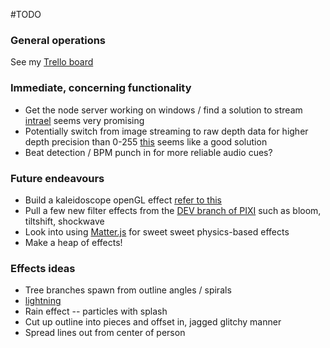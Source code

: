 #TODO

### General operations
See my [Trello board](https://trello.com/b/mIdudIqQ/kinect-visualisation)

### Immediate, concerning functionality

* Get the node server working on windows / find a solution to stream [intrael](https://code.google.com/p/intrael/) seems very promising
* Potentially switch from image streaming to raw depth data for higher depth precision than 0-255 [this](http://blog.mackerron.com/2012/02/03/depthcam-webkinect/) seems like a good solution
* Beat detection / BPM punch in for more reliable audio cues?

### Future endeavours
* Build a kaleidoscope openGL effect [refer to this](http://stackoverflow.com/questions/13739901/vertex-kaleidoscope-shader)
* Pull a few new filter effects from the [DEV branch of PIXI](https://github.com/GoodBoyDigital/pixi.js/tree/dev/src/filters) such as bloom, tiltshift, shockwave
* Look into using [Matter.js](http://brm.io/matter-js/) for sweet sweet physics-based effects
* Make a heap of effects!

### Effects ideas
* Tree branches spawn from outline angles / spirals 
* [lightning](http://gamedevelopment.tutsplus.com/tutorials/how-to-generate-shockingly-good-2d-lightning-effects--gamedev-2681)
* Rain effect -- particles with splash
* Cut up outline into pieces and offset in, jagged glitchy manner
* Spread lines out from center of person 